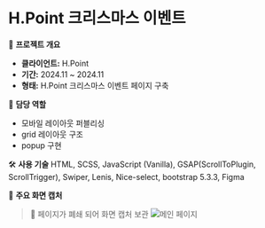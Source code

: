 # H.Point 크리스마스 이벤트

📌 **프로젝트 개요**
- **클라이언트:** H.Point
- **기간:** 2024.11 ~ 2024.11
- **형태:** H.Point 크리스마스 이벤트 페이지 구축

🧩 **담당 역할**
- 모바일 레이아웃 퍼블리싱
- grid 레이아웃 구조
- popup 구현

🛠️ **사용 기술**
HTML, SCSS, JavaScript (Vanilla), GSAP(ScrollToPlugin, ScrollTrigger), Swiper, Lenis, Nice-select, bootstrap 5.3.3, Figma

📸 **주요 화면 캡처**
> 📌 페이지가 폐쇄 되어 화면 캡처 보관
> ![메인 페이지](https://github.com/doitlock/hpoint-christmas-event/blob/main/screenshots/main.gif)  

